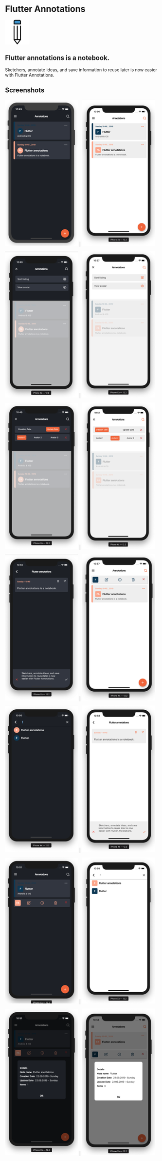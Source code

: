 # Flutter Annotations

<img src="/icon.svg" width="80" height="80">

## Flutter annotations is a notebook.

Sketchers, annotate ideas, and save information to reuse later is now easier with Flutter Annotations.

## Screenshots

<img src="/screenshots/theme1/image1.png" width="240" height="480"> |
<img src="/screenshots/theme2/image1.png" width="240" height="480">

<img src="/screenshots/theme1/image2.png" width="240" height="480"> |
<img src="/screenshots/theme2/image2.png" width="240" height="480">

<img src="/screenshots/theme1/image3.png" width="240" height="480"> |
<img src="/screenshots/theme2/image3.png" width="240" height="480">

<img src="/screenshots/theme1/image4.png" width="240" height="480"> |
<img src="/screenshots/theme2/image4.png" width="240" height="480">

<img src="/screenshots/theme1/image5.png" width="240" height="480"> |
<img src="/screenshots/theme2/image5.png" width="240" height="480">

<img src="/screenshots/theme1/image6.png" width="240" height="480"> |
<img src="/screenshots/theme2/image6.png" width="240" height="480">

<img src="/screenshots/theme1/image7.png" width="240" height="480"> |
<img src="/screenshots/theme2/image7.png" width="240" height="480">
